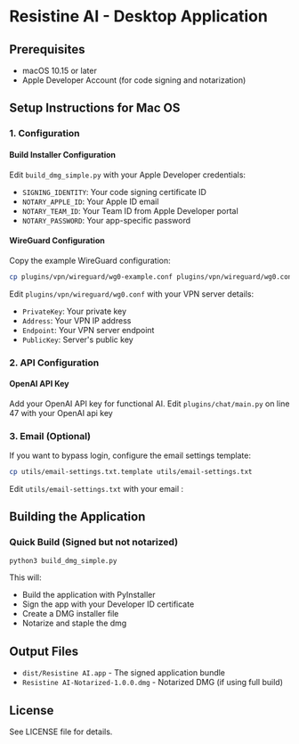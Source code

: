 # Resistine AI - Desktop Application


## Prerequisites

- macOS 10.15 or later
- Apple Developer Account (for code signing and notarization)

## Setup Instructions for Mac OS

### 1. Configuration

#### Build Installer Configuration

Edit `build_dmg_simple.py` with your Apple Developer credentials:

- `SIGNING_IDENTITY`: Your code signing certificate ID
- `NOTARY_APPLE_ID`: Your Apple ID email
- `NOTARY_TEAM_ID`: Your Team ID from Apple Developer portal
- `NOTARY_PASSWORD`: Your app-specific password

#### WireGuard Configuration

Copy the example WireGuard configuration:

```bash
cp plugins/vpn/wireguard/wg0-example.conf plugins/vpn/wireguard/wg0.conf
```

Edit `plugins/vpn/wireguard/wg0.conf` with your VPN server details:

- `PrivateKey`: Your private key
- `Address`: Your VPN IP address
- `Endpoint`: Your VPN server endpoint
- `PublicKey`: Server's public key

### 2. API Configuration

#### OpenAI API Key

Add your OpenAI API key for functional AI.
Edit `plugins/chat/main.py` on line 47 with your OpenAI api key

### 3. Email (Optional)

If you want to bypass login, configure the email settings template:

```bash
cp utils/email-settings.txt.template utils/email-settings.txt
```

Edit `utils/email-settings.txt` with your email :



## Building the Application

### Quick Build (Signed but not notarized)

```bash
python3 build_dmg_simple.py
```

This will:

- Build the application with PyInstaller
- Sign the app with your Developer ID certificate
- Create a DMG installer file
- Notarize and staple the dmg
## Output Files
- `dist/Resistine AI.app` - The signed application bundle
- `Resistine AI-Notarized-1.0.0.dmg` - Notarized DMG (if using full build)


## License

See LICENSE file for details.

